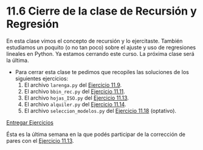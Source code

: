 # 11.6 Cierre de la clase de Recursión y Regresión

En esta clase vimos el concepto de recursión y lo ejercitaste. También estudiamos un poquito (o no tan poco) sobre el ajuste y uso de regresiones lineales en Python. Ya estamos cerrando este curso. La próxima clase será la última. 

* Para cerrar esta clase te pedimos que recopiles las soluciones de los siguientes ejercicios:
    1. El archivo `larenga.py` del [Ejercicio 11.9](../11_Recursion/04_EjerciciosRec.md#ejercicio-119-pascal).
    2. El archivo `bbin_rec.py` del [Ejercicio 11.11](../11_Recursion/04_EjerciciosRec.md#ejercicio-1111-busqueda-binaria).
    3. El archivo `hojas_ISO.py` del [Ejercicio 11.13](../11_Recursion/04_EjerciciosRec.md#ejercicio-1113-hojas-iso-y-recursion).
    4. El archivo `alquiler.py` del [Ejercicio 11.14](../11_Recursion/05_Regresion_Lineal.md#ejercicio-1114-precioalquiler-superficie).
    5. El archivo `seleccion_modelos.py` del  [Ejercicio 11.18](../11_Recursion/05_Regresion_Lineal.md#ejercicio-1118-seleccion-de-modelos) (optativo).

[Entregar Ejercicios](http://programacionpython.ecyt.unsam.edu.ar/unit/submission/11)

Ésta es la última semana en la que podés participar de la corrección de pares con el [Ejercicio 11.13](../11_Recursion/04_EjerciciosRec.md#ejercicio-1113-hojas-iso-y-recursion).



